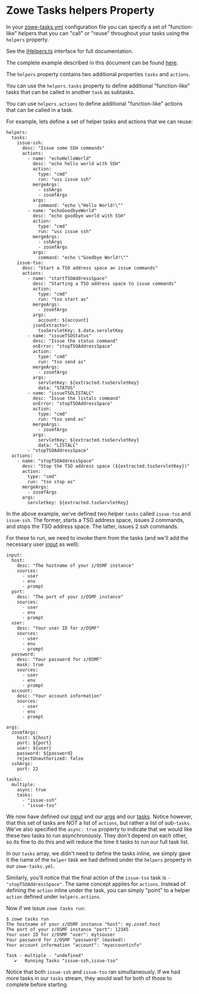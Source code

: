 # Zowe Tasks helpers Property
In your [zowe-tasks.yml](./config.md) configuration file you can specify a set of "function-like" helpers that you can "call" or "reuse" throughout your tasks using the `helpers` property.

See the [IHelpers.ts](../src/api/interface/config/IHelpers.ts) interface for full documentation.

The complete example described in this document can be found [here](../example/more/helpers/zowe-tasks.yml).

The `helpers` property contains two additional properties `tasks` and `actions`. 

You can use the `helpers.tasks` property to define additional "function-like" tasks that can be called in another `task` as subtasks. 

You can use `helpers.actions` to define additional "function-like" actions that can be called in a task. 

For example, lets define a set of helper tasks and actions that we can reuse:
```
helpers:
  tasks:
    issue-ssh:
      desc: "Issue some SSH commands"
      actions:
        - name: "echoHelloWorld"
          desc: "echo hello world with SSH"
          action: 
            type: "cmd"
            run: "uss issue ssh"
          mergeArgs:
            - sshArgs
            - zosmfArgs
          args:
            command: "echo \"Hello World!\""
        - name: "echoGoodbyeWorld"
          desc: "echo goodbye world with SSH"
          action: 
            type: "cmd"
            run: "uss issue ssh"
          mergeArgs:
            - sshArgs
            - zosmfArgs
          args:
            command: "echo \"Goodbye World!\""
    issue-tso:
      desc: "Start a TSO address space an issue commands"
      actions:
        - name: "startTSOAddressSpace"
          desc: "Starting a TSO address space to issue commands"
          action:
            type: "cmd"
            run: "tso start as"
          mergeArgs:
            - zosmfArgs
          args:
            account: ${account}
          jsonExtractor:
            tsoServletKey: $.data.servletKey     
        - name: "issueTSOStatus"
          desc: "Issue the status command"
          onError: "stopTSOAddressSpace"
          action:
            type: "cmd"
            run: "tso send as"
          mergeArgs:
            - zosmfArgs
          args:
            servletKey: ${extracted.tsoServletKey}
            data: "STATUS"
        - name: "issueTSOLISTALC"
          desc: "Issue the listalc command"
          onError: "stopTSOAddressSpace"
          action:
            type: "cmd"
            run: "tso send as"
          mergeArgs:
            - zosmfArgs
          args:
            servletKey: ${extracted.tsoServletKey}
            data: "LISTALC"
        - "stopTSOAddressSpace"
  actions:
    - name: "stopTSOAddressSpace"
      desc: "Stop the TSO address space (${extracted.tsoServletKey})"
      action:
        type: "cmd"
        run: "tso stop as"
      mergeArgs:
        - zosmfArgs
      args:
        servletkey: ${extracted.tsoServletKey}
```

In the above example, we've defined two helper `tasks` called `issue-tso` and `issue-ssh`. The former, starts a TSO address space, issues 2 commands, and stops the TSO address space. The latter, issues 2 ssh commands. 

For these to run, we need to invoke them from the tasks (and we'll add the necessary user [input](./input.md) as well):
```
input: 
  host:
    desc: "The hostname of your z/OSMF instance"
    sources:
      - user
      - env
      - prompt
  port:
    desc: "The port of your z/OSMF instance"
    sources:
      - user
      - env
      - prompt
  user: 
    desc: "Your user ID for z/OSMF" 
    sources: 
      - user
      - env
      - prompt
  password:
    desc: "Your password for z/OSMF"
    mask: true
    sources: 
      - user
      - env
      - prompt
  account: 
    desc: "Your account information"
    sources:
      - user
      - env
      - prompt

args:
  zosmfArgs:
    host: ${host}
    port: ${port}
    user: ${user}
    password: ${password}
    rejectUnauthorized: false
  sshArgs:
    port: 22

tasks:
  multiple:
    async: true
    tasks:
      - "issue-ssh"
      - "issue-tso"
```

We now have defined our [input](./input.md) and our [args](./args.md) and our [tasks](./starter.md). Notice however, that this set of tasks are NOT a list of `actions`, but rather a list of sub-`tasks`. We've also specified the `async: true` property to indicate that we would like these two tasks to run asynchronously. They don't depend on each other, so its fine to do this and will reduce the time it tasks to run our full task list.

In our `tasks` array, we didn't need to define the tasks inline, we simply gave it the name of the `helper` task we had defined under the `helpers` property in our `zowe-tasks.yml`. 

Similarly, you'll notice that the final action of the `issue-tso` task is `- "stopTSOAddressSpace"`. The same concept applies for `actions`. Instead of defining the `action` inline under the task, you can simply "point" to a helper `action` defined under `helpers.actions`. 

Now if we issue `zowe tasks run`:
```
$ zowe tasks run
The hostname of your z/OSMF instance "host": my.zosmf.host
The port of your z/OSMF instance "port": 12345
Your user ID for z/OSMF "user": mytsouser
Your password for z/OSMF "password" (masked):
Your account information "account": "myaccountinfo"

Task - multiple - "undefined"
   ✔   Running Tasks "issue-ssh,issue-tso"

```

Notice that both `issue-ssh` and `issue-tso` ran simultaneously. If we had more tasks in our `tasks` stream, they would wait for both of those to complete before starting. 